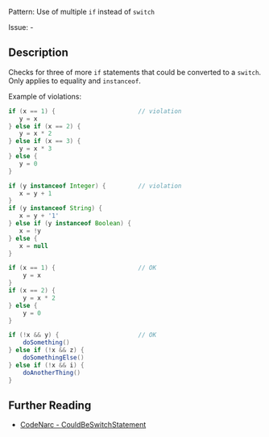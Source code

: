 Pattern: Use of multiple `if` instead of `switch`

Issue: -

## Description

Checks for three of more `if` statements that could be converted to a `switch`. Only applies to equality and `instanceof`.

Example of violations:

``` groovy
if (x == 1) {                       // violation
   y = x
} else if (x == 2) {
   y = x * 2
} else if (x == 3) {
   y = x * 3
} else {
   y = 0
}

if (y instanceof Integer) {         // violation
   x = y + 1
}
if (y instanceof String) {
   x = y + '1'
} else if (y instanceof Boolean) {
   x = !y
} else {
   x = null
}

if (x == 1) {                       // OK
    y = x
}
if (x == 2) {
    y = x * 2
} else {
    y = 0
}

if (!x && y) {                      // OK
    doSomething()
} else if (!x && z) {
    doSomethingElse()
} else if (!x && i) {
    doAnotherThing()
}
```

## Further Reading

* [CodeNarc - CouldBeSwitchStatement](http://codenarc.sourceforge.net/codenarc-rules-convention.html#CouldBeSwitchStatement)